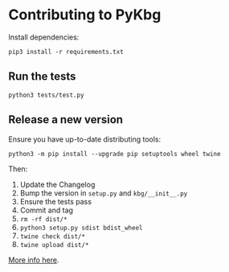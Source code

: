 # Contributing to PyKbg

Install dependencies:

    pip3 install -r requirements.txt

## Run the tests

    python3 tests/test.py

## Release a new version

Ensure you have up-to-date distributing tools:

    python3 -m pip install --upgrade pip setuptools wheel twine

Then:

1. Update the Changelog
2. Bump the version in `setup.py` and `kbg/__init__.py`
3. Ensure the tests pass
4. Commit and tag
5. `rm -rf dist/*`
6. `python3 setup.py sdist bdist_wheel`
7. `twine check dist/*`
8. `twine upload dist/*`

[More info here](https://packaging.python.org/tutorials/packaging-projects/).
